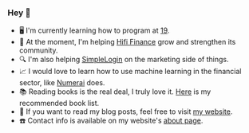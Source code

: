 ### Hey 👋

- 🖥 I'm currently learning how to program at [19](https://www.s19.be/).
- 💪 At the moment, I'm helping [Hifi Finance](https://hifi.finance) grow and strengthen its community.
- 🔍 I'm also helping [SimpleLogin](https://simplelogin.io) on the marketing side of things.
- 📈 I would love to learn how to use machine learning in the financial sector, like [Numerai](https://numer.ai) does.
- 📚 Reading books is the real deal, I truly love it. [Here](https://maxdesalle.com/about/) is my recommended book list.
- 👻 If you want to read my blog posts, feel free to visit [my website](https://maxdesalle.com/).
- ☎️  Contact info is available on my website's [about page](https://maxdesalle.com/about/).
